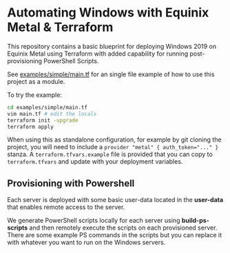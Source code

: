 # Automating Windows with Equinix Metal & Terraform

This repository contains a basic blueprint for deploying Windows 2019 on Equinix Metal using Terraform with added capability for running post-provisioning PowerShell Scripts.

See [examples/simple/main.tf](examples/simple/main.tf) for an single file example of how to use this project as a module.

To try the example:

```sh
cd examples/simple/main.tf
vim main.tf # edit the locals
terraform init -upgrade
terraform apply
```

When using this as standalone configuration, for example by git cloning the project, you will need to include a `provider "metal" { auth_token="..." }` stanza. A `terraform.tfvars.example` file is provided that you can copy to `terraform.tfvars` and update with your deployment variables.





## Provisioning with Powershell

Each server is deployed with some basic user-data located in the **user-data** that enables remote access to the server.

We generate PowerShell scripts locally for each server using **build-ps-scripts** and then remotely execute the scripts on each provisioned server. There are some example PS commands in the scripts but you can replace it with whatever you want to run on the Windows servers.
